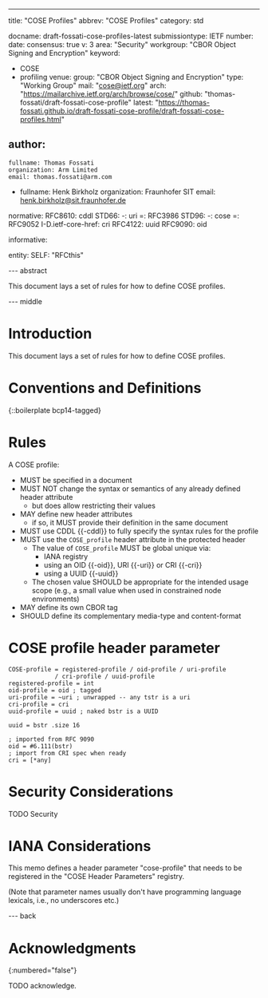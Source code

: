 ---

title: "COSE Profiles"
abbrev: "COSE Profiles"
category: std

docname: draft-fossati-cose-profiles-latest
submissiontype: IETF
number:
date:
consensus: true
v: 3
area: "Security"
workgroup: "CBOR Object Signing and Encryption"
keyword:
 - COSE
 - profiling
venue:
  group: "CBOR Object Signing and Encryption"
  type: "Working Group"
  mail: "cose@ietf.org"
  arch: "https://mailarchive.ietf.org/arch/browse/cose/"
  github: "thomas-fossati/draft-fossati-cose-profile"
  latest: "https://thomas-fossati.github.io/draft-fossati-cose-profile/draft-fossati-cose-profiles.html"

author:
 -
    fullname: Thomas Fossati
    organization: Arm Limited
    email: thomas.fossati@arm.com
 -
    fullname: Henk Birkholz
    organization: Fraunhofer SIT
    email: henk.birkholz@sit.fraunhofer.de

normative:
  RFC8610: cddl
  STD66:
    -: uri
    =: RFC3986
  STD96:
    -: cose
    =: RFC9052
  I-D.ietf-core-href: cri
  RFC4122: uuid
  RFC9090: oid

informative:

entity:
  SELF: "RFCthis"

--- abstract

This document lays a set of rules for how to define COSE profiles.

--- middle

# Introduction

This document lays a set of rules for how to define COSE profiles.


# Conventions and Definitions

{::boilerplate bcp14-tagged}

# Rules

A COSE profile:

* MUST be specified in a document
* MUST NOT change the syntax or semantics of any already defined
  header attribute
  * but does allow restricting their values
* MAY define new header attributes
  * if so, it MUST provide their definition in the same document
* MUST use CDDL {{-cddl}} to fully specify the syntax rules for the profile
* MUST use the `COSE_profile` header attribute in the protected header
  * The value of `COSE_profile` MUST be global unique via:
    * IANA registry
    * using an OID {{-oid}}, URI {{-uri}} or CRI {{-cri}}
    * using a UUID {{-uuid}}
  * The chosen value SHOULD be appropriate for the intended usage scope (e.g., a small value when used in constrained node environments)
* MAY define its own CBOR tag
* SHOULD define its complementary media-type and content-format

# COSE profile header parameter

~~~ cddl
COSE-profile = registered-profile / oid-profile / uri-profile
             / cri-profile / uuid-profile
registered-profile = int
oid-profile = oid ; tagged
uri-profile = ~uri ; unwrapped -- any tstr is a uri
cri-profile = cri
uuid-profile = uuid ; naked bstr is a UUID

uuid = bstr .size 16

; imported from RFC 9090
oid = #6.111(bstr)
; import from CRI spec when ready
cri = [*any]
~~~


# Security Considerations

TODO Security

# IANA Considerations
This memo defines a header parameter "cose-profile" that needs to
be registered in the "COSE Header Parameters" registry.

(Note that parameter names usually don't have programming language
lexicals, i.e., no underscores etc.)

--- back

# Acknowledgments
{:numbered="false"}

TODO acknowledge.
